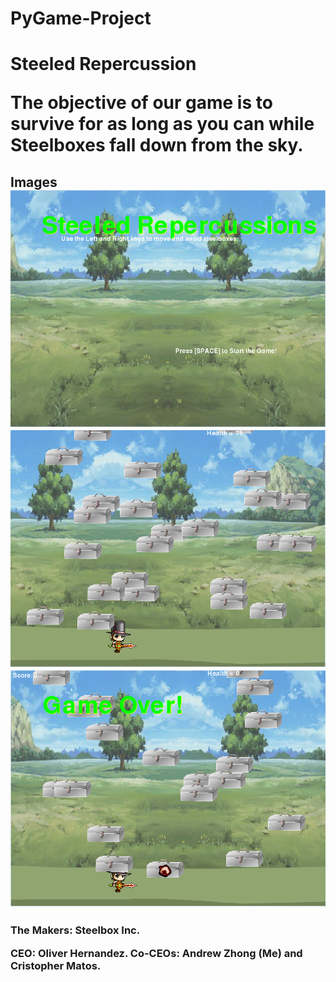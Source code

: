 # PyGame-Project

<h1> Steeled Repercussion
<p> The objective of our game is to survive for as long as you can while Steelboxes fall down from the sky.</p>
<h2> Images

<img src = "https://github.com/ohern8893/PyGame-Project/blob/master/Game%20Plan/Capture%20Title.PNG">
<img src = "https://github.com/ohern8893/PyGame-Project/blob/master/Game%20Plan/Capture%20Pt1.PNG">
<img src = "https://github.com/ohern8893/PyGame-Project/blob/master/Game%20Plan/Capture%20Game%20Over.PNG">
<h3> The Makers: Steelbox Inc.
<p> CEO: Oliver Hernandez. Co-CEOs: Andrew Zhong (Me) and Cristopher Matos.</p>
